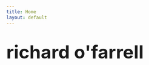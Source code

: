 ```yaml
---
title: Home
layout: default
---
```


# <span class="main" style="font-size: clamp(28px, 6vw, 48px);">richard o'farrell</span>
